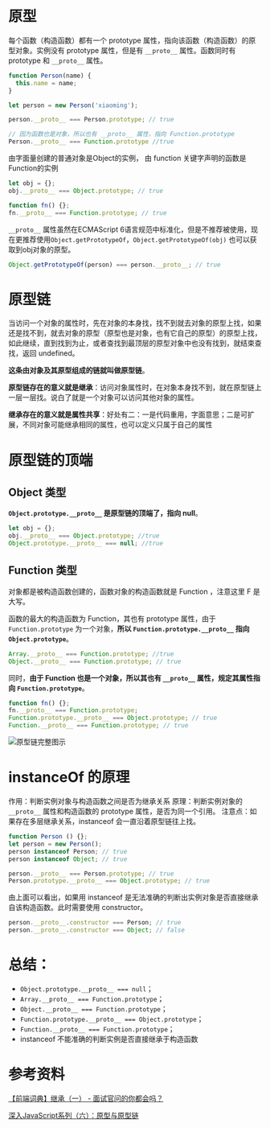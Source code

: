 # 原型

每个函数（构造函数）都有一个 prototype 属性，指向该函数（构造函数）的原型对象。实例没有 prototype 属性，但是有 `__proto__` 属性。函数同时有 prototype 和 `__proto__` 属性。

```js
function Person(name) {
  this.name = name;
}

let person = new Person('xiaoming');

person.__proto__ === Person.prototype; // true

// 因为函数也是对象，所以也有 __proto__ 属性，指向 Function.prototype
Person.__proto__ === Function.prototype //true
```

由字面量创建的普通对象是Object的实例，
由 function 关键字声明的函数是Function的实例

```js
let obj = {};
obj.__proto__ === Object.prototype; // true

function fn() {};
fn.__proto__ === Function.prototype; // true
```

`__proto__` 属性虽然在ECMAScript 6语言规范中标准化，但是不推荐被使用，现在更推荐使用`Object.getPrototypeOf`，`Object.getPrototypeOf(obj)` 也可以获取到obj对象的原型。

```js
Object.getPrototypeOf(person) === person.__proto__; // true
```

# 原型链

当访问一个对象的属性时，先在对象的本身找，找不到就去对象的原型上找，如果还是找不到，就去对象的原型（原型也是对象，也有它自己的原型）的原型上找，如此继续，直到找到为止，或者查找到最顶层的原型对象中也没有找到，就结束查找，返回 undefined。

**这条由对象及其原型组成的链就叫做原型链**。

**原型链存在的意义就是继承**：访问对象属性时，在对象本身找不到，就在原型链上一层一层找。说白了就是一个对象可以访问其他对象的属性。

**继承存在的意义就是属性共享**：好处有二：一是代码重用，字面意思；二是可扩展，不同对象可能继承相同的属性，也可以定义只属于自己的属性

# 原型链的顶端

## Object 类型

**`Object.prototype.__proto__` 是原型链的顶端了，指向 null**。

```js
let obj = {};
obj.__proto__ === Object.prototype; //true
Object.prototype.__proto__ === null; //true
```

## Function 类型

对象都是被构造函数创建的，函数对象的构造函数就是 Function ，注意这里 F 是大写。

函数的最大的构造函数为 Function，其也有 prototype 属性，由于 `Function.prototype` 为一个对象，**所以 `Function.prototype.__proto__` 指向 `Object.prototype`**。

```js
Array.__proto__ === Function.prototype; //true
Object.__proto__ === Function.prototype; // true
```

同时，**由于 Function 也是一个对象，所以其也有 `__proto__` 属性，规定其属性指向 `Function.prototype`**。

```js
function fn() {};
fn.__proto__ === Function.prototype;
Function.prototype.__proto__ === Object.prototype; // true
Function.__proto__ === Function.prototype; // true
```

![原型链完整图示](https://user-gold-cdn.xitu.io/2018/11/9/166f859ad7cc4b0b?imageView2/0/w/1280/h/960/format/webp/ignore-error/1)

# instanceOf 的原理

作用：判断实例对象与构造函数之间是否为继承关系
原理：判断实例对象的 `__proto__` 属性和构造函数的 prototype 属性，是否为同一个引用。
注意点：如果存在多层继承关系，instanceof 会一直沿着原型链往上找。

```js
function Person () {};
let person = new Person();
person instanceof Person; // true
person instanceof Object; // true

person.__proto__ === Person.prototype; // true
Person.prototype.__proto__ === Object.prototype; // true
```

由上面可以看出，如果用 instanceof 是无法准确的判断出实例对象是否直接继承自该构造函数。此时需要使用 constructor。

```js
person.__proto__.constructor === Person; // true
person.__proto__.constructor === Object; // false
```

# 总结：

- `Object.prototype.__proto__ === null`；
- `Array.__proto__ === Function.prototype`；
- `Object.__proto__ === Function.prototype`；
- `Function.prototype.__proto__ === Object.prototype`；
- `Function.__proto__ === Function.prototype`；
- instanceof 不能准确的判断实例是否直接继承于构造函数

# 参考资料

[【前端词典】继承（一） - 面试官问的你都会吗？](https://juejin.im/post/5c335940f265da610e804097)

[深入JavaScript系列（六）：原型与原型链](https://juejin.im/post/5c218e4c5188254caf18bb1a)